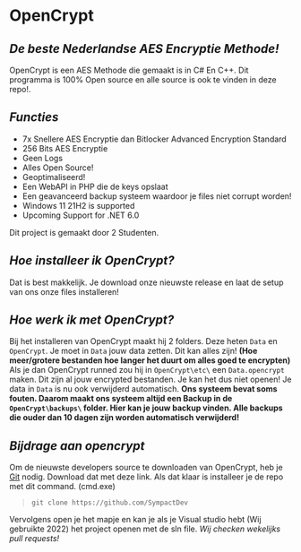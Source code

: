# OpenCrypt
## _De beste Nederlandse AES Encryptie Methode!_



OpenCrypt is een AES Methode die gemaakt is in C# En C++. Dit programma is 100% Open source en alle source is ook te vinden in deze repo!.

## _Functies_
- 7x Snellere AES Encryptie dan Bitlocker Advanced Encryption Standard
- 256 Bits AES Encryptie
- Geen Logs
- Alles Open Source!
- Geoptimaliseerd! 
- Een WebAPI in PHP die de keys opslaat 
- Een geavanceerd backup systeem waardoor je files niet corrupt worden!
- Windows 11 21H2 is  supported
- Upcoming Support for .NET 6.0

Dit project is gemaakt door 2 Studenten. 

## _Hoe installeer ik OpenCrypt?_
Dat is best makkelijk. Je download onze nieuwste release en laat de setup van ons onze files installeren!

## _Hoe werk ik met OpenCrypt?_
Bij het installeren van OpenCrypt maakt hij 2 folders. Deze heten `Data` en `OpenCrypt`.
Je moet in `Data` jouw data zetten. Dit kan alles zijn! **(Hoe meer/grotere bestanden hoe langer het duurt om alles goed te encrypten)**
Als je dan OpenCrypt runned zou hij in `OpenCrypt\etc\` een `Data.opencrypt` maken. Dit zijn al jouw encrypted bestanden. Je kan het dus niet openen! Je data in `Data` is nu ook verwijderd automatisch. **Ons systeem bevat soms fouten. Daarom maakt ons systeem altijd een Backup in de ```OpenCrypt\backups\``` folder. Hier kan je jouw backup vinden. Alle backups die ouder dan 10 dagen zijn worden automatisch verwijderd!**

## _Bijdrage aan opencrypt_
Om de nieuwste developers source te downloaden van OpenCrypt, heb je [Git](https://git-scm.com/download/win) nodig. Download dat met deze link. Als dat klaar is installeer je de repo met dit command. (cmd.exe)
> ```git clone https://github.com/SympactDev```

Vervolgens open je het mapje en kan je als je Visual studio hebt (Wij gebruikte 2022) het project openen met de sln file.
*Wij checken wekelijks pull requests!*



